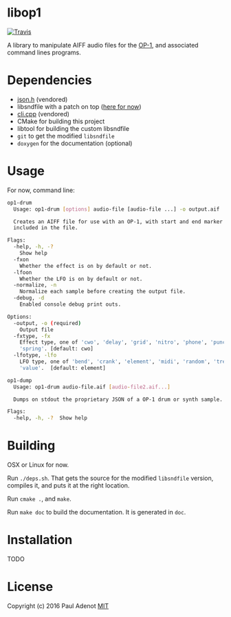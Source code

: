 # libop1

[![Travis](https://img.shields.io/travis/padenot/libop1.svg)](https://github.com/padenot/libop1)

A library to manipulate AIFF audio files for the
[OP-1](https://www.teenageengineering.com/products/op-1), and associated command
lines programs.

# Dependencies

- [json.h](https://github.com/nlohmann/json) (vendored)
- libsndfile with a patch on top ([here for now](http://github.com/padenot/libsndfile))
- [cli.cpp](https://github.com/KoltesDigital/cli.cpp) (vendored)
- CMake for building this project
- libtool for building the custom libsndfile
- `git` to get the modified `libsndfile`
- `doxygen` for the documentation (optional)

# Usage

For now, command line:

```sh
op1-drum
  Usage: op1-drum [options] audio-file [audio-file ...] -o output.aif

  Creates an AIFF file for use with an OP-1, with start and end marker
  included in the file.

Flags:
  -help, -h, -?
    Show help
  -fxon
    Whether the effect is on by default or not.
  -lfoon
    Whether the LFO is on by default or not.
  -normalize, -n
    Normalize each sample before creating the output file.
  -debug, -d
    Enabled console debug print outs.

Options:
  -output, -o (required)
    Output file
  -fxtype, -fx
    Effect type, one of 'cwo', 'delay', 'grid', 'nitro', 'phone', 'punch' or
    'spring'. [default: cwo]
  -lfotype, -lfo
    LFO type, one of 'bend', 'crank', 'element', 'midi', 'random', 'tremolo',
    'value'.  [default: element]
  ```

```sh
op1-dump
  Usage: op1-drum audio-file.aif [audio-file2.aif...]

  Dumps on stdout the proprietary JSON of a OP-1 drum or synth sample.

Flags:
  -help, -h, -?  Show help
```

# Building

OSX or Linux for now.

Run `./deps.sh`. That gets the source for the modified `libsndfile` version,
compiles it, and puts it at the right location.

Run `cmake .`, and `make`.

Run `make doc` to build the documentation. It is generated in `doc`.

# Installation

TODO

# License

Copyright (c) 2016 Paul Adenot
[MIT](https://opensource.org/licenses/MIT)

